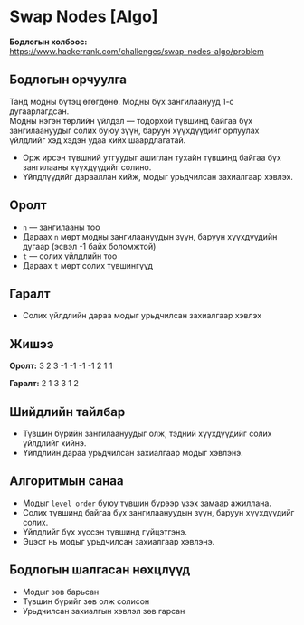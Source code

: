 # Swap Nodes [Algo]

**Бодлогын холбоос:**  
https://www.hackerrank.com/challenges/swap-nodes-algo/problem

## Бодлогын орчуулга

Танд модны бүтэц өгөгдөнө. Модны бүх зангилаанууд 1-с дугаарлагдсан.  
Модны нэгэн төрлийн үйлдэл — тодорхой түвшинд байгаа бүх зангилаануудыг солих буюу зүүн, баруун хүүхдүүдийг орлуулах үйлдлийг хэд хэдэн удаа хийх шаардлагатай.

- Орж ирсэн түвшний утгуудыг ашиглан тухайн түвшинд байгаа бүх зангилааны хүүхдүүдийг солино.
- Үйлдлүүдийг дарааллан хийж, модыг урьдчилсан захиалгаар хэвлэх.

## Оролт

- `n` — зангилааны тоо
- Дараах `n` мөрт модны зангилаануудын зүүн, баруун хүүхдүүдийн дугаар (эсвэл -1 байх боломжтой)
- `t` — солих үйлдлийн тоо
- Дараах `t` мөрт солих түвшингүүд

## Гаралт

- Солих үйлдлийн дараа модыг урьдчилсан захиалгаар хэвлэх

## Жишээ

**Оролт:**
3
2 3
-1 -1
-1 -1
2
1
1

**Гаралт:**
2 1 3
3 1 2

## Шийдлийн тайлбар

- Түвшин бүрийн зангилаануудыг олж, тэдний хүүхдүүдийг солих үйлдлийг хийнэ.
- Үйлдлийн дараа урьдчилсан захиалгаар модыг хэвлэнэ.

## Алгоритмын санаа

- Модыг `level order` буюу түвшин бүрээр үзэх замаар ажиллана.
- Солих түвшинд байгаа бүх зангилаануудын зүүн, баруун хүүхдүүдийг солих.
- Үйлдлийг бүх хүссэн түвшинд гүйцэтгэнэ.
- Эцэст нь модыг урьдчилсан захиалгаар хэвлэнэ.

## Бодлогын шалгасан нөхцлүүд

- Модыг зөв барьсан
- Түвшин бүрийг зөв олж солисон
- Урьдчилсан захиалгын хэвлэл зөв гарсан